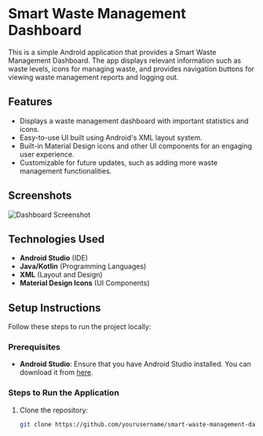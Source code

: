 # Smart Waste Management Dashboard

This is a simple Android application that provides a Smart Waste Management Dashboard. The app displays relevant information such as waste levels, icons for managing waste, and provides navigation buttons for viewing waste management reports and logging out.

## Features
- Displays a waste management dashboard with important statistics and icons.
- Easy-to-use UI built using Android's XML layout system.
- Built-in Material Design icons and other UI components for an engaging user experience.
- Customizable for future updates, such as adding more waste management functionalities.

## Screenshots
![Dashboard Screenshot](images/dashboard_screenshot.png)

## Technologies Used
- **Android Studio** (IDE)
- **Java/Kotlin** (Programming Languages)
- **XML** (Layout and Design)
- **Material Design Icons** (UI Components)

## Setup Instructions

Follow these steps to run the project locally:

### Prerequisites
- **Android Studio**: Ensure that you have Android Studio installed. You can download it from [here](https://developer.android.com/studio).

### Steps to Run the Application

1. Clone the repository:
   ```bash
   git clone https://github.com/yourusername/smart-waste-management-dashboard.git
   ```